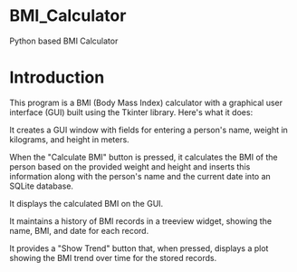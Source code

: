 # BMI_Calculator
Python based BMI Calculator

# Introduction
This program is a BMI (Body Mass Index) calculator with a graphical user interface (GUI) built using the Tkinter library. Here's what it does:

It creates a GUI window with fields for entering a person's name, weight in kilograms, and height in meters.

When the "Calculate BMI" button is pressed, it calculates the BMI of the person based on the provided weight and height and inserts this information along with the person's name and the current date into an SQLite database.

It displays the calculated BMI on the GUI.

It maintains a history of BMI records in a treeview widget, showing the name, BMI, and date for each record.

It provides a "Show Trend" button that, when pressed, displays a plot showing the BMI trend over time for the stored records.

